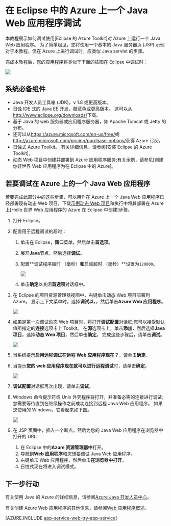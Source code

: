 <properties 
    pageTitle="调试在 Eclipse 中的 Azure 上一个 Java Web 应用程序 |Microsoft Azure" 
    description="本教程展示如何使用 Eclipse 的 Azure Toolkit 调试在 Azure 上运行一个 Java Web 应用程序。" 
    services="app-service\web" 
    documentationCenter="java" 
    authors="selvasingh" 
    manager="wpickett" 
    editor=""/>

<tags 
    ms.service="app-service-web" 
    ms.workload="web" 
    ms.tgt_pltfrm="na" 
    ms.devlang="Java" 
    ms.topic="article" 
    ms.date="09/20/2016" 
    ms.author="asirveda;robmcm"/>

# <a name="debug-a-java-web-app-on-azure-in-eclipse"></a>在 Eclipse 中的 Azure 上一个 Java Web 应用程序调试

本教程展示如何调试使用[Eclipse 的 Azure Toolkit]对 Azure 上运行一个 Java Web 应用程序。 为了简单起见，您将使用一个基本的 Java 服务器页 (JSP) 示例对于本教程，但在 Azure 上进行调试时，应类似 Java servlet 的步骤。

完成本教程后，您的应用程序将类似于下面的插图在 Eclipse 中调试时︰

![][01]
 
## <a name="prerequisites"></a>系统必备组件

* Java 开发人员工具箱 (JDK)，v 1.8 或更高版本。
* 日蚀 IDE 式的 Java EE 开发，靛蓝色或更高版本。 这可以从<http://www.eclipse.org/downloads/>下载。
* 基于 Java 的 web 服务器或应用程序服务器，如 Apache Tomcat 或 Jetty 的分布。
* 还可以从<https://azure.microsoft.com/en-us/free/>或<http://azure.microsoft.com/pricing/purchase-options/>获得 Azure 订阅。
* 日蚀式 Azure Toolkit。 有关详细信息，请参阅[安装 Eclipse 的 Azure Toolkit]。
* 动态 Web 项目中创建并部署到 Azure 应用程序服务;有关示例，请参见[创建你好世界 Web 应用程序为在 Eclipse 中的 Azure]。

## <a name="to-debug-a-java-web-app-on-azure"></a>若要调试在 Azure 上的一个 Java Web 应用程序

若要完成此部分中的这些步骤，可以用作在 Azure 上一个 Java Web 应用程序已经部署现有动态 Web 项目，下载[示例动态 Web 项目]和执行中将其部署在 Azure 上[Hello 世界 Web 应用程序的 Azure 在 Eclipse 中创建]步骤。 

1. 打开 Eclipse。

1. 配置用于远程调试的超时︰

    1. 单击在 Eclipse，**窗口**菜单，然后单击**首选项**。
    1. 展开**Java**节点，然后选择**调试**。
    1. 配置**调试程序超时 （毫秒）**和**启动超时 （毫秒）**设置为`120000`。

        ![][02]

    1. 单击**确定**以关闭**首选项**对话框中。

1. 在 Eclipse 的项目资源管理器视图中，右键单击动态 Web 项目部署到 Azure。 显示上下文菜单时，选择**调试以**，，然后单击**Azure Web 应用程序**。

    ![][03]

1. 如果是第一次调试动态 Web 项目时，将打开**调试配置**对话框;您可以接受默认值所指定的**连接**选项卡上 Toolkit。 在**源**选项卡上，单击**添加**，然后选择**Java 项目**，选择**动态 Web 项目**，然后单击**确定**。 完成这些步骤后，请单击**调试**。

    ![][04]

1. 当系统提示**启用远程调试在远程 Web 应用程序现在？**，请单击**确定**。

1. 当提示**您的 web 应用程序现在就可以进行远程调试**时，请单击**确定**。

    ![][05]

1. **调试配置**对话框再次出现，请单击**调试**。

1. Windows 命令提示符或 Unix 外壳程序将打开，并准备必需的连接进行调试;您需要等待直到在继续操作之前成功连接到远程 Java Web 应用程序。 如果您使用的 Windows，它看起来如下图。

    ![][06]

1. 在 JSP 页面中，插入一个断点，然后为您的 Java Web 应用程序在浏览器中打开的 URL:

    1. 在 Eclipse 中的**Azure 资源管理器中**打开。
    1. 导航到**Web 应用程序**和您想要调试 Java Web 应用程序。
    1. 右键单击 Web 应用程序，然后单击**在浏览器中打开**。
    1. 日蚀式现在将进入调试模式。

## <a name="next-steps"></a>下一步行动

有关使用 Java 的 Azure 的详细信息，请参阅[Azure Java 开发人员中心]。

有关创建 Azure Web 应用程序的其他信息，请参阅[Web 应用程序概述]。

[AZURE.INCLUDE [app-service-web-try-app-service](../../includes/app-service-web-try-app-service.md)]

<!-- URL List -->

[Azure App Service]: http://go.microsoft.com/fwlink/?LinkId=529714
[日蚀式的 azure Toolkit]: ../azure-toolkit-for-eclipse.md
[日蚀式安装 Azure Toolkit]: ../azure-toolkit-for-eclipse-installation.md
[Azure 在 Eclipse 中创建一个照会世界 Web 应用程序]: ./app-service-web-eclipse-create-hello-world-web-app.md
[示例动态 Web 项目]: http://go.microsoft.com/fwlink/?LinkId=817337

[Azure Java 开发人员中心]: https://azure.microsoft.com/develop/java/
[Web 应用程序概述]: ./app-service-web-overview.md

<!-- IMG List -->

[01]: ./media/app-service-web-debug-java-web-app-in-eclipse/01-debug-java-web-app-in-eclipse.png
[02]: ./media/app-service-web-debug-java-web-app-in-eclipse/02-configure-eclipse-remote-debug.png
[03]: ./media/app-service-web-debug-java-web-app-in-eclipse/03-debug-as.png
[04]: ./media/app-service-web-debug-java-web-app-in-eclipse/04-debug-configurations.png
[05]: ./media/app-service-web-debug-java-web-app-in-eclipse/05-ready-for-remote-debugging.png
[06]: ./media/app-service-web-debug-java-web-app-in-eclipse/06-windows-command-prompt-connection-successful-to-remote.png

